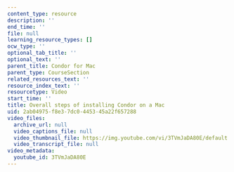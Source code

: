```yaml
---
content_type: resource
description: ''
end_time: ''
file: null
learning_resource_types: []
ocw_type: ''
optional_tab_title: ''
optional_text: ''
parent_title: Condor for Mac
parent_type: CourseSection
related_resources_text: ''
resource_index_text: ''
resourcetype: Video
start_time: ''
title: Overall steps of installing Condor on a Mac
uid: 2ab04975-f8e3-7dc0-4453-45a22f657288
video_files:
  archive_url: null
  video_captions_file: null
  video_thumbnail_file: https://img.youtube.com/vi/3TVmJaDA80E/default.jpg
  video_transcript_file: null
video_metadata:
  youtube_id: 3TVmJaDA80E
---
```


